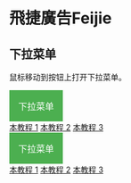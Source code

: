 <h1>飛捷廣告Feijie</h1>
<html>
<head>
<title>下拉菜单实例|本教程(w3big.com)</title>
<meta charset="utf-8">
<style>
.dropbtn {
    background-color: #4CAF50;
    color: white;
    padding: 16px;
    font-size: 16px;
    border: none;
    cursor: pointer;
}

.dropdown {
    position: relative;
    display: inline-block;
}

.dropdown-content {
    display: none;
    position: absolute;
    background-color: #f9f9f9;
    min-width: 160px;
    box-shadow: 0px 8px 16px 0px rgba(0,0,0,0.2);
}

.dropdown-content a {
    color: black;
    padding: 12px 16px;
    text-decoration: none;
    display: block;
}

.dropdown-content a:hover {background-color: #f1f1f1}

.dropdown:hover .dropdown-content {
    display: block;
}

.dropdown:hover .dropbtn {
    background-color: #3e8e41;
}
</style>
</head>
<body>

<h2>下拉菜单</h2>
<p>鼠标移动到按钮上打开下拉菜单。</p>

<div class="dropdown">
  <button class="dropbtn">下拉菜单</button>
  <div class="dropdown-content">
    <a href="http://www.w3big.com">本教程 1</a>
    <a href="http://www.w3big.com">本教程 2</a>
    <a href="http://www.w3big.com">本教程 3</a>
  </div>
</div>

</body>
</html>


<div class="dropdown">
  <button class="dropbtn">下拉菜单</button>
  <div class="dropdown-content">
    <a href="http://www.w3big.com">本教程 1</a>
    <a href="http://www.w3big.com">本教程 2</a>
    <a href="http://www.w3big.com">本教程 3</a>
  </div>
</div>


